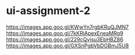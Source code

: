 # ui-assignment-2
https://images.app.goo.gl/KWwYn7rgbKRuQJMN7
https://images.app.goo.gl/7kKRjApexEneaMRg9
https://images.app.goo.gl/229cQvjsu3EbHBZ86
https://images.app.goo.gl/GXSnPgbVbDGBmJ5U8
